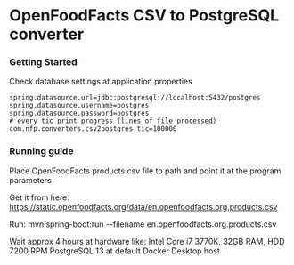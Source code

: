 # OpenFoodFacts CSV to PostgreSQL converter

### Getting Started
Check database settings at application.properties

    spring.datasource.url=jdbc:postgresql://localhost:5432/postgres
    spring.datasource.username=postgres
    spring.datasource.password=postgres
    # every tic print progress (lines of file processed)
    com.nfp.converters.csv2postgres.tic=100000

### Running guide
Place OpenFoodFacts products csv file to path and point it at the program parameters

Get it from here: https://static.openfoodfacts.org/data/en.openfoodfacts.org.products.csv

Run: mvn spring-boot:run --filename en.openfoodfacts.org.products.csv

Wait approx 4 hours at hardware like:
    Intel Core i7 3770K, 32GB RAM, HDD 7200 RPM
    PostgreSQL 13 at default Docker Desktop host
